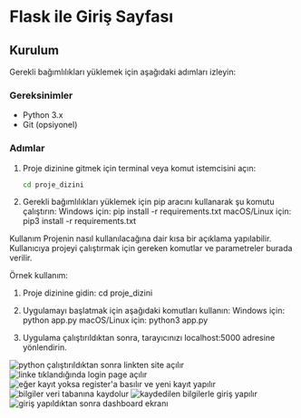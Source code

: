 # Flask ile Giriş Sayfası

## Kurulum

Gerekli bağımlılıkları yüklemek için aşağıdaki adımları izleyin:

### Gereksinimler

- Python 3.x
- Git (opsiyonel)

### Adımlar

1. Proje dizinine gitmek için terminal veya komut istemcisini açın:
   ```bash
   cd proje_dizini

1. Gerekli bağımlılıkları yüklemek için pip aracını kullanarak şu komutu çalıştırın:
Windows için:        pip install -r requirements.txt 
macOS/Linux için:    pip3 install -r requirements.txt

Kullanım
Projenin nasıl kullanılacağına dair kısa bir açıklama yapılabilir. Kullanıcıya projeyi çalıştırmak için gereken komutlar ve parametreler burada verilir.

Örnek kullanım:

1. Proje dizinine gidin: cd proje_dizini

2. Uygulamayı başlatmak için aşağıdaki komutları kullanın:
Windows için:          python app.py
macOS/Linux için:      python3 app.py

3. Uygulama çalıştırıldıktan sonra, tarayıcınızı localhost:5000 adresine yönlendirin.

![python çalıştırıldıktan sonra linkten site açılır](image.png)
![linke tıklandığında login page açılır](image-1.png)
![eğer kayıt yoksa register'a basılır ve yeni kayıt yapılır](image-2.png)
![bilgiler veri tabanına kaydolur](image-3.png)
![kaydedilen bilgilerle giriş yapılır](image-4.png)
![giriş yapıldıktan sonra dashboard ekranı](image-5.png)
